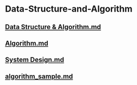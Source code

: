# Data-Structure-and-Algorithm

## [Data Structure & Algorithm.md](Data%20Structure%20&%20Algorithm.md)
## [Algorithm.md](Algorithm.md)
## [System Design.md](System%20Design.md)
## [algorithm_sample.md](algorithm_sample.md)

